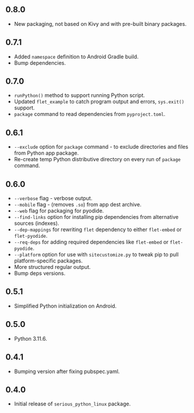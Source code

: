 ## 0.8.0

* New packaging, not based on Kivy and with pre-built binary packages.

## 0.7.1

* Added `namespace` definition to Android Gradle build.
* Bump dependencies.

## 0.7.0

* `runPython()` method to support running Python script.
* Updated `flet_example` to catch program output and errors, `sys.exit()` support.
* `package` command to read dependencies from `pyproject.toml`.

## 0.6.1

* `--exclude` option for `package` command - to exclude directories and files from Python app package.
* Re-create temp Python distributive directory on every run of `package` command.

## 0.6.0

* `--verbose` flag - verbose output.
* `--mobile` flag - (removes `.so`) from app dest archive.
* `--web` flag for packaging for pyodide.
* `--find-links` option for installing pip dependencies from alternative sources (indexes).
* `--dep-mappings` for rewriting `flet` dependency to either `flet-embed` or `flet-pyodide`.
* `--req-deps` for adding required dependencies like `flet-embed` or `flet-pyodide`.
* `--platform` option for use with `sitecustomize.py` to tweak pip to pull platform-specific packages.
* More structured regular output.
* Bump deps versions.

## 0.5.1

* Simplified Python initialization on Android.

## 0.5.0

* Python 3.11.6.

## 0.4.1

* Bumping version after fixing pubspec.yaml.

## 0.4.0

* Initial release of `serious_python_linux` package.